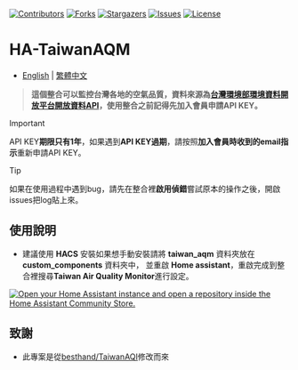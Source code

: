 
 [![Contributors][contributors-shield]][contributors-url]
 [![Forks][forks-shield]][forks-url]
 [![Stargazers][stars-shield]][stars-url]
 [![Issues][issues-shield]][issues-url]
 [![License][license-shield]][license-url]

 [contributors-shield]: https://img.shields.io/github/contributors/kukuxx/HA-TaiwanAQM.svg?style=for-the-badge
 [contributors-url]: https://github.com/kukuxx/HA-TaiwanAQM/graphs/contributors

 [forks-shield]: https://img.shields.io/github/forks/kukuxx/HA-TaiwanAQM.svg?style=for-the-badge
 [forks-url]: https://github.com/kukuxx/HA-TaiwanAQM/network/members

 [stars-shield]: https://img.shields.io/github/stars/kukuxx/HA-TaiwanAQM.svg?style=for-the-badge
 [stars-url]: https://github.com/kukuxx/HA-TaiwanAQM/stargazers

 [issues-shield]: https://img.shields.io/github/issues/kukuxx/HA-TaiwanAQM.svg?style=for-the-badge
 [issues-url]: https://github.com/kukuxx/HA-TaiwanAQM/issues

 [license-shield]: https://img.shields.io/github/license/kukuxx/HA-TaiwanAQM.svg?style=for-the-badge
 [license-url]: https://github.com/kukuxx/HA-TaiwanAQM/blob/main/LICENSE


# HA-TaiwanAQM

- [English](/README.md) | [繁體中文](/README-zh-TW.md)

> <b>這個整合可以監控台灣各地的空氣品質，資料來源為<a href='https://data.moenv.gov.tw/'>台灣環境部環境資料開放平台開放資料API</a>，使用整合之前記得先加入會員申請API KEY。</b>

>[!Important]
> API KEY<b>期限只有1年</b>，如果遇到<b>API KEY過期</b>，請按照<b>加入會員時收到的email指示</b>重新申請API KEY。

> [!Tip]
> 如果在使用過程中遇到bug，請先在整合裡<b>啟用偵錯</b>嘗試原本的操作之後，開啟issues把log貼上來。

## 使用說明

- 建議使用 <b>HACS</b> 安裝如果想手動安裝請將 <b>taiwan_aqm</b> 資料夾放在 <b>custom_components</b> 資料夾中， 並重啟 <b>Home assistant</b>，重啟完成到整合裡搜尋<b>Taiwan Air Quality Monitor</b>進行設定。

 [![Open your Home Assistant instance and open a repository inside the Home Assistant Community Store.](https://my.home-assistant.io/badges/hacs_repository.svg)](https://my.home-assistant.io/redirect/hacs_repository/?owner=kukuxx&repository=HA-TaiwanAQM&category=Integration)
 
## 致謝

- 此專案是從<a href='https://github.com/besthand/TaiwanAQI'>besthand/TaiwanAQI</a>修改而來

